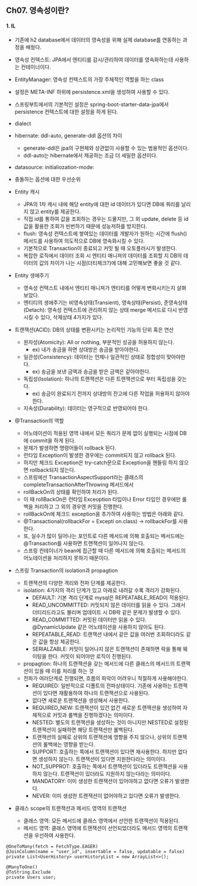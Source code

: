 ## Ch07. 영속성이란?
#### 1. IL
- 기존에 h2 database에서 데이터의 영속성을 위해 실제 database를 연동하는 과정을 배웠다.
- 영속성 컨텍스트: JPA에서 엔티티를 감시/관리하여 데이터를 영속화하는데 사용하는 컨테이너이다.
- EntityManager: 영속성 컨텍스트의 가장 주체적인 역할을 하는 class
- 설정은 META-INF 하위에 persistence.xml을 생성하여 사용할 수 있다.
- 스프링부트에서의 기본적인 설정은 spring-boot-starter-data-jpa에서 persistence 컨텍스트에 대한 설정을 하게 된다.
- dialect
- hibernate: ddl-auto, generate-ddl 옵션의 차이
  - generate-ddl은 jpa의 구현체와 상관없이 사용할 수 있는 범용적인 옵션이다.
  - ddl-auto는 hibernate에서 제공하는 조금 더 세밀한 옵션이다.
- datasource: initialiozation-mode: 
- 충돌하는 옵션에 대한 우선순위

- Entity 캐시
  - JPA의 1차 캐시 내에 해당 entity에 대한 id 데이터가 있다면 DB에 쿼리를 날리지 않고 entity를 제공한다. 
  - 직접 id를 통하여 값을 조회하는 경우는 드물지만, 그 외 update, delete 등 id 값을 활용한 조회가 빈번하기 때문에 성능저하를 방지한다.
  - flush: 영속성 컨텍스트에 쌓여있는 데이터를 개발자가 원하는 시간에 flush() 메서드를 사용하여 의도적으로 DB에 영속화시킬 수 있다.
  - 기본적으로 Transaction이 종료되고 커밋 될 때 오토플러시가 발생한다.
  - 복잡한 로직에서 데이터 조회 시 엔티티 매니져의 데이터를 조회할 지 DB의 데이터의 값의 차이가 나는 시점(더티체크?)에 대해 고민해보면 좋을 것 같다.

- Entity 생애주기
  - 영속성 컨택스트 내에서 엔티티 매니져가 엔티티를 어떻게 변화시키는지 살펴보았다. 
  - 엔티티의 생애주기는 비영속상태(Transient), 영속상태(Persist), 준영속상태(Detach): 영속성 컨텍스트에 관리하지 않는 상태 merge 메서드로 다시 반영시킬 수 있다, 삭제상태 4가지가 있다.

- 트랜잭션(ACID): DB의 상태를 변환시키는 논리적인 기능의 단위 혹은 연산
  - 원자성(Atomicity): All or nothing, 부분적인 성공을 허용하지 않는다.
    - ex) 내가 송금을 하면 상대방은 송금을 받아야한다. 
  - 일관성(Consistency): 데이터는 언제나 일관적인 상태로 정합성이 맞아야한다. 
    - ex) 송금을 보낸 금액과 송금을 받은 금액은 같아야한다.
  - 독립성(Isolation): 하나의 트랜잭션은 다른 트랜잭션으로 부터 독립성을 갖는다.
    - ex) 송금이 완료되기 전까지 상대방의 잔고에 다른 작업을 허용하지 않아야한다.
  - 지속성(Durability): 데이터는 영구적으로 반영되어야 한다.

- @Transaction의 역할
  - 어노테이션이 적용된 영역 내에서 모든 쿼리가 문제 없이 실행되는 시점에 DB에 commit을 하게 된다.
  - 문제가 발생하면 명령어들이 rollback 된다.
  - 런타임 Exception이 발생한 경우에는 commit되지 않고 rollback 된다.
  - 하지만 체크드 Exception은 try-catch문으로 Exception을 핸들링 하지 않으면 rollback되지 않는다.
  - 스프링에선 TransactionAspectSupport라는 클래스의 completeTransactionAfterThrowing 메서드에서 
  - rollBackOn의 상태를 확인하여 처리가 된다.
  - 이 때 rollBackOn은 런타임 Exceoption 타입이나 Error 타입인 경우에만 롤백을 처리하고 그 외의 경우엔 커밋을 진행한다.
  - rollBackOn에 체크드 exception을 추가하여 사용하는 방법은 아래와 같다.
  - @Transactional(rollbackFor = Excepti  on.class) -> rollbackFor를 사용한다.
  - 또, 실수가 많이 일어나는 포인트로 다른 메서드에 의해 호출되는 메서드에는 @Transaction를 사용하면 트랜잭션이 일어나지 않는다.
  - 스프링 컨테이너가 bean에 접근할 때 다른 메서드에 의해 호출되는 메서드의 어노테이션을 처리하지 못하기 때문이다.

- 스프링 Transaction의 isolation과 propagtion
  - 트랜잭션의 다양한 격리와 전파 단계를 제공한다.
  - isolation: 4가지의 격리 단계가 있고 아래로 내려갈 수록 격리가 강화된다.
    - DEFAULT: 기본 격리 단계로 mysql은 REPEATABLE_READ이 적용된다.
    - READ_UNCOMMITTED: 커밋되지 않은 데이터를 읽을 수 있다. 그래서 더티리드라고도 불리며 업데이트 시 DB락 같은 문제가 발생할 수 있다.
    - READ_COMMITTED: 커밋된 데이터만 읽을 수 있다. @DynamicUpdate 같은 어노테이션을 사용하지 않아도 된다.
    - REPEATABLE_READ: 트랜잭션 내에서 같은 값을 여러번 조회하더라도 같은 값을 항상 제공한다.
    - SERIALZABLE: 커밋이 일어나지 않은 트랜잭션이 존재하면 락을 통해 웨이팅을 한다. 커밋이 되어야만 로직이 진행된다.
  - propagtion: 하나의 트랜잭션을 갖는 메서드에 다른 클래스의 메서드의 트랜잭션이 있을 때 이를 처리를 하는 것
  - 전파가 여러단계로 진행되면, 흐름의 파악이 어려우니 적절하게 사용해야한다.
    - REQUIRED: 일반적으로 디폴트의 전파상태이다. 기존에 사용하는 트랜잭션이 있다면 재활용하여 하나의 트랜잭션으로 사용된다.
    - 없다면 새로운 트랜잭션을 생성해서 사용한다.
    - REQUIRED_NEW: 트랜잭션이 있건 없건 새로운 트랜잭션을 생성하여 자체적으로 커밋과 롤백을 진행하겠다는 의미이다.
    - NESTED: 별도의 트랜잭션을 생성하는 것이 아니지만 NESTED로 설정된 트랜잭션이 실패하면 해당 트랜잭션만 롤백된다.
    - 트랜잭션의 실패로 상위의 트랜잭션에 영향을 주지 않으나, 상위의 트랜잭션의 롤백에는 영향을 받는다.
    - SUPPORT: 호출하는 쪽에서 트랜잭션이 있다면 재사용한다. 하지만 없다면 생성하지 않는다. 트랜잭션이 있다면 지원한다라는 의미이다.
    - NOT_SUPPROT: 호출하는 쪽에서 트랜잭션이 있더라도 트랜잭션을 사용하지 않는다. 트랜잭션이 있더라도 지원하지 않는다라는 의미이다.
    - MANDATORY: 이미 생성한 트랜잭션이 있어야하고 없다면 오류가 발생한다.
    - NEVER: 이미 생성한 트랜잭션이 없어야하고 있다면 오류가 발생한다.

- 클래스 scope의 트랜잭션과 메서드 영역의 트랜잭션
  - 클래스 영역: 모든 메서드에 클래스 영역에서 선언한 트랜잭션이 적용된다.
  - 메서드 영역: 클래스 영역에 트랜잭션이 선언되었더라도 메서드 영역의 트랜잭션을 우선하여 사용한다.
```
@OneToMany(fetch = FetchType.EAGER)
@JoinColumn(name = "user_id", insertable = false, updatable = false)
private List<UserHistory> userHistoryList = new ArrayList<>();

@ManyToOne()
@ToString.Exclude
private Users user;
``` 